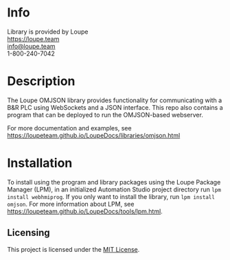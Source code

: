 # Info
Library is provided by Loupe  
https://loupe.team  
info@loupe.team  
1-800-240-7042  

# Description
The Loupe OMJSON library provides functionality for communicating with a B&R PLC using WebSockets and a JSON interface. This repo also contains a program that can be deployed to run the OMJSON-based webserver.

For more documentation and examples, see https://loupeteam.github.io/LoupeDocs/libraries/omjson.html

# Installation
To install using the program and library packages using the Loupe Package Manager (LPM), in an initialized Automation Studio project directory run `lpm install webhmiprog`. If you only want to install the library, run `lpm install omjson`. For more information about LPM, see https://loupeteam.github.io/LoupeDocs/tools/lpm.html.

## Licensing

This project is licensed under the [MIT License](LICENSE).